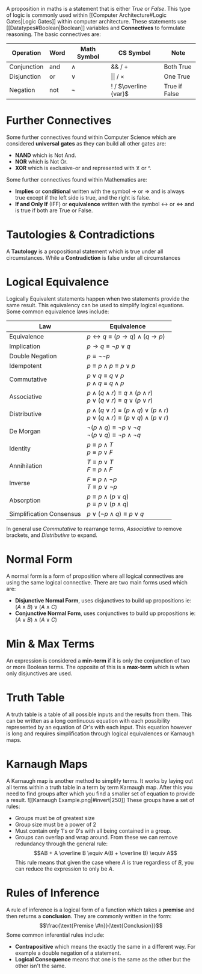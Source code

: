 A proposition in maths is a statement that is either *True* or *False*. This type of logic is commonly used within [[Computer Architecture#Logic Gates|Logic Gates]] within computer architecture. These statements use [[Datatypes#Boolean|Boolean]] variables and **Connectives** to formulate reasoning. The basic connectives are:

| Operation   | Word | Math Symbol | CS Symbol             | Note          |
| ----------- | ---- | ----------- | --------------------- | ------------- |
| Conjunction | and  | $\land$     | && / +                | Both True     |
| Disjunction | or   | $\lor$      | \|\| / $\times$       | One True      |
| Negation    | not  | $\lnot$     | ! / $\overline {var}$ | True if False |

# Further Connectives
Some further connectives found within Computer Science which are considered **universal gates** as they can build all other gates are:
- **NAND** which is Not And.
- **NOR** which is Not Or.
- **XOR** which is exclusive-or and represented with $\veebar$ or ^.

Some further connectives found within Mathematics are:
- **Implies** or **conditional** written with the symbol $\to$ or $\Rightarrow$ and is always true except if the left side is true, and the right is false.
- **If and Only If** (IFF) or **equivalence** written with the symbol $\leftrightarrow$ or $\Leftrightarrow$ and is true if both are True or False.

# Tautologies & Contradictions
A **Tautology** is a propositional statement which is true under all circumstances. While a **Contradiction** is false under all circumstances

# Logical Equivalence
Logically Equivalent statements happen when two statements provide the same result. This equivalency can be used to simplify logical equations. Some common equivalence laws include:

| Law                      | Equivalence                                                                                                           |
| ------------------------ | --------------------------------------------------------------------------------------------------------------------- |
| Equivalence              | $p \leftrightarrow q \equiv (p \to q) \land (q \to p)$                                                                |
| Implication              | $p \to q \equiv \lnot p \lor q$                                                                                       |
| Double Negation          | $p \equiv \lnot \lnot p$                                                                                              |
| Idempotent               | $p \equiv p \land p \equiv p \lor p$                                                                                  |
| Commutative              | $p \lor q \equiv q \lor p$ <br> $p \land q \equiv q \land p$                                                          |
| Associative              | $p \land (q \land r) \equiv q \land (p \land r)$ <br> $p \lor (q \lor r) \equiv q \lor (p \lor r)$                    |
| Distributive             | $p \land (q \lor r) \equiv (p \land q) \lor (p \land r)$ <br> $p \lor (q \land r) \equiv (p \lor q) \land (p \lor r)$ |
| De Morgan                | $\lnot (p \land q) \equiv \lnot p \lor \lnot q$ <br> $\lnot (p \lor q) \equiv \lnot p \land \lnot q$                  |
| Identity                 | $p \equiv p \land T$ <br> $p \equiv p \lor F$                                                                         |
| Annihilation             | $T \equiv p \lor T$ <br> $F \equiv p \land F$                                                                         |
| Inverse                  | $F \equiv p \land \lnot p$ <br> $T \equiv p \lor \lnot p$                                                             |
| Absorption               | $p \equiv p \land (p \lor q)$ <br> $p \equiv p \lor (p \land q)$                                                      |
| Simplification Consensus | $p \lor (\lnot p \land q) \equiv p \lor q$                                                                            |

In general use *Commutative* to rearrange terms, *Associative* to remove brackets, and *Distributive* to expand.

# Normal Form
A normal form is a form of proposition where all logical connectives are using the same logical connective. There are two main forms used which are:
- **Disjunctive Normal Form**, uses disjunctives to build up propositions ie: $(A\land B)\lor(A\land C)$
- **Conjunctive Normal Form**, uses conjunctives to build up propositions ie: $(A\lor B)\land(A\lor C)$

# Min & Max Terms
An expression is considered a **min-term** if it is only the conjunction of two or more Boolean terms. The opposite of this is a **max-term** which is when only disjunctives are used.

# Truth Table
A truth table is a table of all possible inputs and the results from them. This can be written as a long continuous equation with each possibility represented by an equation of *Or*'s with each input. This equation however is long and requires simplification through logical equivalences or Karnaugh maps.

# Karnaugh Maps
A Karnaugh map is another method to simplify terms. It works by laying out all terms within a truth table in a term by term Karnaugh map. After this you need to find groups after which you find a smaller set of equation to provide a result.
![[Karnaugh Example.png|#invert|250]]
These groups have a set of rules:
- Groups must be of greatest size
- Group size must be a power of 2
- Must contain only 1's or 0's with all being contained in a group.
- Groups can overlap and wrap around.
From these we can remove redundancy through the general rule:
$$AB + A \overline B \equiv A(B + \overline B) \equiv A$$
This rule means that given the case where $A$ is true regardless of $B$, you can reduce the expression to only be $A$.

# Rules of Inference
A rule of inference is a logical form of a function which takes a **premise** and then returns a **conclusion**. They are commonly written in the form:
$$\frac{\text{Premise \#n}}{\text{Conclusion}}$$
Some common inferential rules include:
- **Contrapositive** which means the exactly the same in a different way. For example a double negation of a statement.
- **Logical Consequence** means that one is the same as the other but the other isn't the same.
